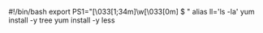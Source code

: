 #!/bin/bash
export PS1="\[\033[1;34m\]\w\[\033[0m\] $ "
alias ll='ls -la'
yum install -y tree
yum install -y less
